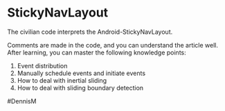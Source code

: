 # StickyNavLayout
The civilian code interprets the Android-StickyNavLayout.

Comments are made in the code, and you can understand the article well.
After learning, you can master the following knowledge points:
1. Event distribution
2. Manually schedule events and initiate events
3. How to deal with inertial sliding
4. How to deal with sliding boundary detection

#DennisM